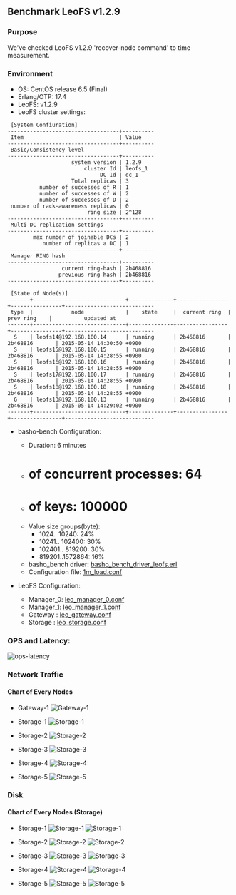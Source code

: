 ## Benchmark LeoFS v1.2.9

### Purpose
We've checked LeoFS v1.2.9 'recover-node command' to time measurement.

### Environment

* OS: CentOS release 6.5 (Final)
* Erlang/OTP: 17.4
* LeoFS: v1.2.9
* LeoFS cluster settings:

```
 [System Confiuration]
-----------------------------------+----------
 Item                              | Value    
-----------------------------------+----------
 Basic/Consistency level
-----------------------------------+----------
                    system version | 1.2.9
                        cluster Id | leofs_1
                             DC Id | dc_1
                    Total replicas | 3
          number of successes of R | 1
          number of successes of W | 2
          number of successes of D | 2
 number of rack-awareness replicas | 0
                         ring size | 2^128
-----------------------------------+----------
 Multi DC replication settings
-----------------------------------+----------
        max number of joinable DCs | 2
           number of replicas a DC | 1
-----------------------------------+----------
 Manager RING hash
-----------------------------------+----------
                 current ring-hash | 2b468816
                previous ring-hash | 2b468816
-----------------------------------+----------

 [State of Node(s)]
-------+-----------------------------+--------------+----------------+----------------+----------------------------
 type  |            node             |    state     |  current ring  |   prev ring    |          updated at         
-------+-----------------------------+--------------+----------------+----------------+----------------------------
  S    | leofs14@192.168.100.14      | running      | 2b468816       | 2b468816       | 2015-05-14 14:30:50 +0900
  S    | leofs15@192.168.100.15      | running      | 2b468816       | 2b468816       | 2015-05-14 14:28:55 +0900
  S    | leofs16@192.168.100.16      | running      | 2b468816       | 2b468816       | 2015-05-14 14:28:55 +0900
  S    | leofs17@192.168.100.17      | running      | 2b468816       | 2b468816       | 2015-05-14 14:28:55 +0900
  S    | leofs18@192.168.100.18      | running      | 2b468816       | 2b468816       | 2015-05-14 14:28:55 +0900
  G    | leofs13@192.168.100.13      | running      | 2b468816       | 2b468816       | 2015-05-14 14:29:02 +0900
-------+-----------------------------+--------------+----------------+----------------+----------------------------

```

* basho-bench Configuration:
    * Duration: 6 minutes
    * # of concurrent processes: 64
    * # of keys: 100000
    * Value size groups(byte):
        *   1024..  10240: 24%
        *  10241.. 102400: 30%
        * 102401.. 819200: 30%
        * 819201..1572864: 16%
    * basho_bench driver: [basho_bench_driver_leofs.erl](https://github.com/leo-project/leofs/blob/develop/test/src/basho_bench_driver_leofs.erl)
    * Configuration file: [1m_load.conf](20150514_142904/1m_load.conf)

* LeoFS Configuration:
    * Manager_0: [leo_manager_0.conf](conf/leo_manager_0.conf)
    * Manager_1: [leo_manager_1.conf](conf/leo_manager_1.conf)
    * Gateway  : [leo_gateway.conf](conf/leo_gateway.conf)
    * Storage  : [leo_storage.conf](conf/leo_storage.conf)

### OPS and Latency:

![ops-latency](20150514_142904/summary.png)

### Network Traffic
#### Chart of Every Nodes

* Gateway-1
![Gateway-1](leofs13_20150514_143119/sar_1_20150514_143119_p1p1-if1.png)

* Storage-1
![Storage-1](leofs14_20150514_143119/sar_3_20150514_143119_p1p1-if1.png)

* Storage-2
![Storage-2](leofs15_20150514_143119/sar_3_20150514_143119_p1p1-if1.png)

* Storage-3
![Storage-3](leofs16_20150514_143119/sar_3_20150514_143119_p1p1-if1.png)

* Storage-4
![Storage-4](leofs17_20150514_143119/sar_3_20150514_143119_p1p1-if1.png)

* Storage-5
![Storage-5](leofs18_20150514_143119/sar_2_20150514_143119_p1p1-if1.png)


### Disk
#### Chart of Every Nodes (Storage)

* Storage-1
![Storage-1](leofs14_20150514_143119/sar_3_20150514_143119_dev8-16-t1.png)
![Storage-1](leofs14_20150514_143119/sar_3_20150514_143119_dev8-16-t2.png)

* Storage-2
![Storage-2](leofs15_20150514_143119/sar_3_20150514_143119_dev8-16-t1.png)
![Storage-2](leofs15_20150514_143119/sar_3_20150514_143119_dev8-16-t2.png)

* Storage-3
![Storage-3](leofs16_20150514_143119/sar_3_20150514_143119_dev8-16-t1.png)
![Storage-3](leofs16_20150514_143119/sar_3_20150514_143119_dev8-16-t2.png)

* Storage-4
![Storage-4](leofs17_20150514_143119/sar_3_20150514_143119_dev8-16-t1.png)
![Storage-4](leofs17_20150514_143119/sar_3_20150514_143119_dev8-16-t2.png)

* Storage-5
![Storage-5](leofs18_20150514_143119/sar_2_20150514_143119_dev8-16-t1.png)
![Storage-5](leofs18_20150514_143119/sar_2_20150514_143119_dev8-16-t2.png)


